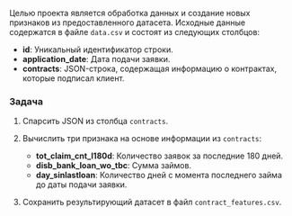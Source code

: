 Целью проекта является обработка данных и создание новых признаков из предоставленного датасета. Исходные данные содержатся в файле `data.csv` и состоят из следующих столбцов:

- **id**: Уникальный идентификатор строки.
- **application_date**: Дата подачи заявки.
- **contracts**: JSON-строка, содержащая информацию о контрактах, которые подписал клиент.

### Задача
1. Спарсить JSON из столбца `contracts`.
2. Вычислить три признака на основе информации из `contracts`:
   - **tot_claim_cnt_l180d**: Количество заявок за последние 180 дней.
   - **disb_bank_loan_wo_tbc**: Сумма займов.
   - **day_sinlastloan**: Количество дней с момента последнего займа до даты подачи заявки.

3. Сохранить результирующий датасет в файл `contract_features.csv`.